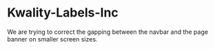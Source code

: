 # Kwality-Labels-Inc

We are trying to correct the gapping between the navbar and the page banner on smaller screen sizes.
